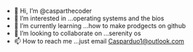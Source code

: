 - 👋 Hi, I’m @casparthecoder
- 👀 I’m interested in ...operating systems and the bios
- 🌱 I’m currently learning ...how to make prodgects on github
- 💞️ I’m looking to collaborate on ...serenity os
- 📫 How to reach me ...just email Casparduo1@outlook.com

<!---
casparthecoder/casparthecoder is a ✨ special ✨ repository because its `README.md` (this file) appears on your GitHub profile.
You can click the Preview link to take a look at your changes.
--->
